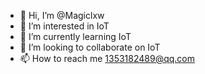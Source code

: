 - 👋 Hi, I’m @Magiclxw
- 👀 I’m interested in IoT
- 🌱 I’m currently learning IoT
- 💞️ I’m looking to collaborate on IoT
- 📫 How to reach me 1353182489@qq.com

<!---
Magiclxw/Magiclxw is a ✨ special ✨ repository because its `README.md` (this file) appears on your GitHub profile.
You can click the Preview link to take a look at your changes.
--->
